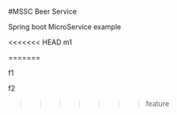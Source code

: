 #MSSC Beer Service

Spring boot MicroService example

<<<<<<< HEAD
m1

=======

f1

f2
>>>>>>> feature
